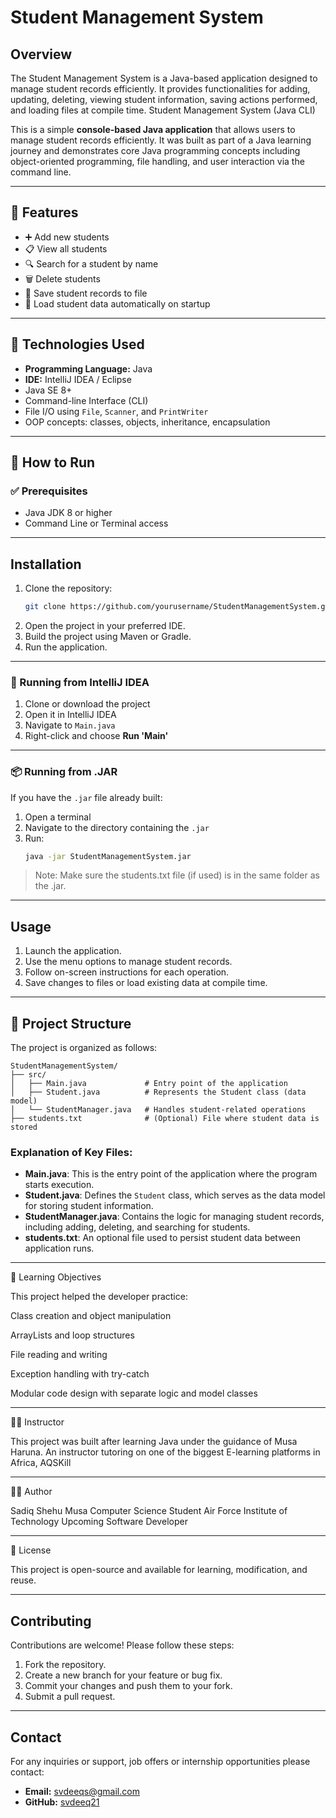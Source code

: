 # Student Management System

## Overview
The Student Management System is a Java-based application designed to manage student records efficiently. It provides functionalities for adding, updating, deleting, viewing student information, saving actions performed, and loading files at compile time.  Student Management System (Java CLI)

This is a simple **console-based Java application** that allows users to manage student records efficiently. It was built as part of a Java learning journey and demonstrates core Java programming concepts including object-oriented programming, file handling, and user interaction via the command line.

---

## 📌 Features

- ➕ Add new students
- 📋 View all students
- 🔍 Search for a student by name
- 🗑️ Delete students
- 💾 Save student records to file
- 📂 Load student data automatically on startup

---

## 🧱 Technologies Used

- **Programming Language:** Java
- **IDE:** IntelliJ IDEA / Eclipse
- Java SE 8+
- Command-line Interface (CLI)
- File I/O using `File`, `Scanner`, and `PrintWriter`
- OOP concepts: classes, objects, inheritance, encapsulation

---

## 🚀 How to Run

### ✅ Prerequisites

- Java JDK 8 or higher
- Command Line or Terminal access

---


## Installation
1. Clone the repository:
    ```bash
    git clone https://github.com/yourusername/StudentManagementSystem.git
    ```
2. Open the project in your preferred IDE.
3. Build the project using Maven or Gradle.
4. Run the application.

---

### 🔨 Running from IntelliJ IDEA

1. Clone or download the project
2. Open it in IntelliJ IDEA
3. Navigate to `Main.java`
4. Right-click and choose **Run 'Main'**

---

### 📦 Running from .JAR

If you have the `.jar` file already built:

1. Open a terminal
2. Navigate to the directory containing the `.jar`
3. Run:
   ```bash
   java -jar StudentManagementSystem.jar

> Note: Make sure the students.txt file (if used) is in the same folder as the .jar.

---

## Usage
1. Launch the application.
2. Use the menu options to manage student records.
3. Follow on-screen instructions for each operation.
4. Save changes to files or load existing data at compile time.

---
## 📁 Project Structure

The project is organized as follows:

```
StudentManagementSystem/
├── src/
│   ├── Main.java             # Entry point of the application
│   ├── Student.java          # Represents the Student class (data model)
│   └── StudentManager.java   # Handles student-related operations
├── students.txt              # (Optional) File where student data is stored
```

### Explanation of Key Files:
- **Main.java**: This is the entry point of the application where the program starts execution.
- **Student.java**: Defines the `Student` class, which serves as the data model for storing student information.
- **StudentManager.java**: Contains the logic for managing student records, including adding, deleting, and searching for students.
- **students.txt**: An optional file used to persist student data between application runs.


---

📘 Learning Objectives

This project helped the developer practice:

Class creation and object manipulation

ArrayLists and loop structures

File reading and writing

Exception handling with try-catch

Modular code design with separate logic and model classes



---

👨‍🏫 Instructor

This project was built after learning Java under the guidance of Musa Haruna. An instructor
tutoring on one of the biggest E-learning platforms in Africa, AQSKill 


---

👨‍💻 Author

Sadiq Shehu Musa
Computer Science Student
Air Force Institute of Technology
Upcoming Software Developer


---

📃 License

This project is open-source and available for learning, modification, and reuse.

---

## Contributing
Contributions are welcome! Please follow these steps:
1. Fork the repository.
2. Create a new branch for your feature or bug fix.
3. Commit your changes and push them to your fork.
4. Submit a pull request.

---

## Contact
For any inquiries or support, job offers or internship opportunities please contact:
- **Email:** svdeeqs@gmail.com
- **GitHub:** [svdeeq21](https://github.com/svdeeq21)
